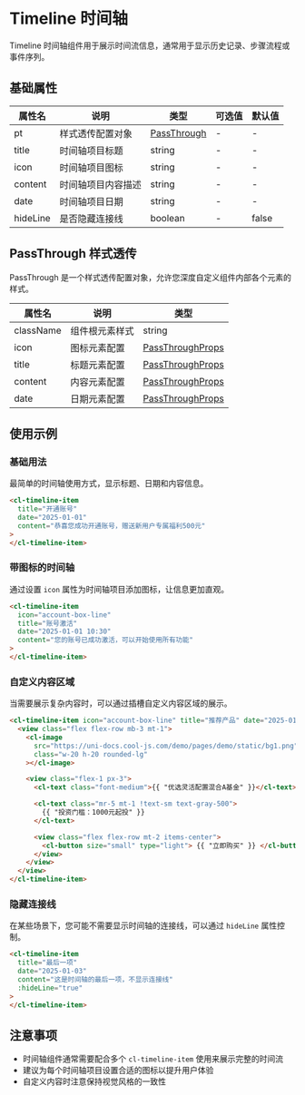 # Timeline 时间轴

Timeline 时间轴组件用于展示时间流信息，通常用于显示历史记录、步骤流程或事件序列。

## 基础属性

| 属性名   | 说明               | 类型                        | 可选值 | 默认值 |
| -------- | ------------------ | --------------------------- | ------ | ------ |
| pt       | 样式透传配置对象   | [PassThrough](#passthrough) | -      | -      |
| title    | 时间轴项目标题     | string                      | -      | -      |
| icon     | 时间轴项目图标     | string                      | -      | -      |
| content  | 时间轴项目内容描述 | string                      | -      | -      |
| date     | 时间轴项目日期     | string                      | -      | -      |
| hideLine | 是否隐藏连接线     | boolean                     | -      | false  |

## PassThrough 样式透传

PassThrough 是一个样式透传配置对象，允许您深度自定义组件内部各个元素的样式。

| 属性名    | 说明           | 类型                                                        |
| --------- | -------------- | ----------------------------------------------------------- |
| className | 组件根元素样式 | string                                                      |
| icon      | 图标元素配置   | [PassThroughProps](/src/components/doc.md#passthroughprops) |
| title     | 标题元素配置   | [PassThroughProps](/src/components/doc.md#passthroughprops) |
| content   | 内容元素配置   | [PassThroughProps](/src/components/doc.md#passthroughprops) |
| date      | 日期元素配置   | [PassThroughProps](/src/components/doc.md#passthroughprops) |

## 使用示例

### 基础用法

最简单的时间轴使用方式，显示标题、日期和内容信息。

```html
<cl-timeline-item
  title="开通账号"
  date="2025-01-01"
  content="恭喜您成功开通账号，赠送新用户专属福利500元"
>
</cl-timeline-item>
```

### 带图标的时间轴

通过设置 `icon` 属性为时间轴项目添加图标，让信息更加直观。

```html
<cl-timeline-item
  icon="account-box-line"
  title="账号激活"
  date="2025-01-01 10:30"
  content="您的账号已成功激活，可以开始使用所有功能"
>
</cl-timeline-item>
```

### 自定义内容区域

当需要展示复杂内容时，可以通过插槽自定义内容区域的展示。

```html
<cl-timeline-item icon="account-box-line" title="推荐产品" date="2025-01-01">
  <view class="flex flex-row mb-3 mt-1">
    <cl-image
      src="https://uni-docs.cool-js.com/demo/pages/demo/static/bg1.png"
      class="w-20 h-20 rounded-lg"
    ></cl-image>

    <view class="flex-1 px-3">
      <cl-text class="font-medium">{{ "优选灵活配置混合A基金" }}</cl-text>

      <cl-text class="mr-5 mt-1 !text-sm text-gray-500">
        {{ "投资门槛：1000元起投" }}
      </cl-text>

      <view class="flex flex-row mt-2 items-center">
        <cl-button size="small" type="light"> {{ "立即购买" }} </cl-button>
      </view>
    </view>
  </view>
</cl-timeline-item>
```

### 隐藏连接线

在某些场景下，您可能不需要显示时间轴的连接线，可以通过 `hideLine` 属性控制。

```html
<cl-timeline-item
  title="最后一项"
  date="2025-01-03"
  content="这是时间轴的最后一项，不显示连接线"
  :hideLine="true"
>
</cl-timeline-item>
```

## 注意事项

- 时间轴组件通常需要配合多个 `cl-timeline-item` 使用来展示完整的时间流
- 建议为每个时间轴项目设置合适的图标以提升用户体验
- 自定义内容时注意保持视觉风格的一致性
